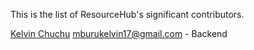 This is the list of ResourceHub's significant contributors.

[Kelvin Chuchu]('https://github.com/kelanny') <mburukelvin17@gmail.com> - Backend
